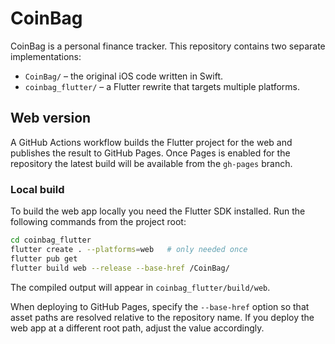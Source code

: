 # CoinBag

CoinBag is a personal finance tracker. This repository contains two separate
implementations:

- `CoinBag/` – the original iOS code written in Swift.
- `coinbag_flutter/` – a Flutter rewrite that targets multiple platforms.

## Web version

A GitHub Actions workflow builds the Flutter project for the web and publishes
the result to GitHub Pages. Once Pages is enabled for the repository the latest
build will be available from the `gh-pages` branch.

### Local build

To build the web app locally you need the Flutter SDK installed.
Run the following commands from the project root:

```bash
cd coinbag_flutter
flutter create . --platforms=web   # only needed once
flutter pub get
flutter build web --release --base-href /CoinBag/
```

The compiled output will appear in `coinbag_flutter/build/web`.

When deploying to GitHub Pages, specify the `--base-href` option so that
asset paths are resolved relative to the repository name. If you deploy the
web app at a different root path, adjust the value accordingly.
